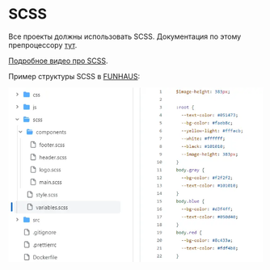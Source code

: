 # SCSS

Все проекты должны использовать SCSS. Документация по этому препроцессору [тут](https://sass-lang.com/documentation/syntax/).

[Подробное видео про SCSS](https://youtu.be/gooOJGDfmt4?si=3qx6Qhhm3uhhAhfs).

Пример структуры SCSS в [FUNHAUS](https://github.com/frontgr/funhaus/blob/main/scss/variables.scss):

![ScSS](../assets/scss.webp)
